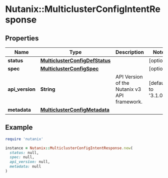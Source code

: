 # Nutanix::MulticlusterConfigIntentResponse

## Properties

| Name | Type | Description | Notes |
| ---- | ---- | ----------- | ----- |
| **status** | [**MulticlusterConfigDefStatus**](MulticlusterConfigDefStatus.md) |  | [optional] |
| **spec** | [**MulticlusterConfigSpec**](MulticlusterConfigSpec.md) |  | [optional] |
| **api_version** | **String** | API Version of the Nutanix v3 API framework. | [default to &#39;3.1.0&#39;] |
| **metadata** | [**MulticlusterConfigMetadata**](MulticlusterConfigMetadata.md) |  |  |

## Example

```ruby
require 'nutanix'

instance = Nutanix::MulticlusterConfigIntentResponse.new(
  status: null,
  spec: null,
  api_version: null,
  metadata: null
)
```

